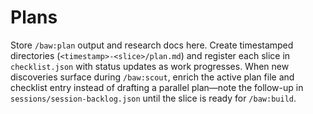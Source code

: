 # Plans

Store `/baw:plan` output and research docs here. Create timestamped directories (`<timestamp>-<slice>/plan.md`) and register each slice in `checklist.json` with status updates as work progresses. When new discoveries surface during `/baw:scout`, enrich the active plan file and checklist entry instead of drafting a parallel plan—note the follow-up in `sessions/session-backlog.json` until the slice is ready for `/baw:build`.

